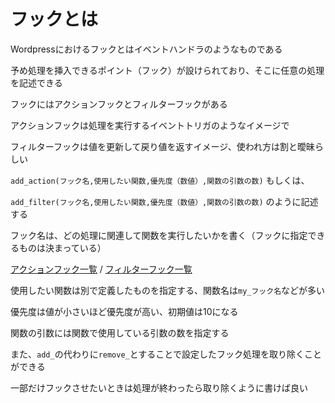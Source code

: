 # フックとは

Wordpressにおけるフックとはイベントハンドラのようなものである

予め処理を挿入できるポイント（フック）が設けられており、そこに任意の処理を記述できる

フックにはアクションフックとフィルターフックがある

アクションフックは処理を実行するイベントトリガのようなイメージで

フィルターフックは値を更新して戻り値を返すイメージ、使われ方は割と曖昧らしい

`add_action(フック名,使用したい関数,優先度（数値）,関数の引数の数)` もしくは、

`add_filter(フック名,使用したい関数,優先度（数値）,関数の引数の数)` のように記述する

フック名は、どの処理に関連して関数を実行したいかを書く（フックに指定できるものは決まっている）

[アクションフック一覧](https://wpdocs.osdn.jp/%E3%83%97%E3%83%A9%E3%82%B0%E3%82%A4%E3%83%B3_API/%E3%82%A2%E3%82%AF%E3%82%B7%E3%83%A7%E3%83%B3%E3%83%95%E3%83%83%E3%82%AF%E4%B8%80%E8%A6%A7)
/ [フィルターフック一覧](https://wpdocs.osdn.jp/%E3%83%97%E3%83%A9%E3%82%B0%E3%82%A4%E3%83%B3_API/%E3%83%95%E3%82%A3%E3%83%AB%E3%82%BF%E3%83%BC%E3%83%95%E3%83%83%E3%82%AF%E4%B8%80%E8%A6%A7)

使用したい関数は別で定義したものを指定する、関数名は`my_フック名`などが多い

優先度は値が小さいほど優先度が高い、初期値は10になる

関数の引数には関数で使用している引数の数を指定する

また、`add_`の代わりに`remove_`とすることで設定したフック処理を取り除くことができる

一部だけフックさせたいときは処理が終わったら取り除くように書けば良い


